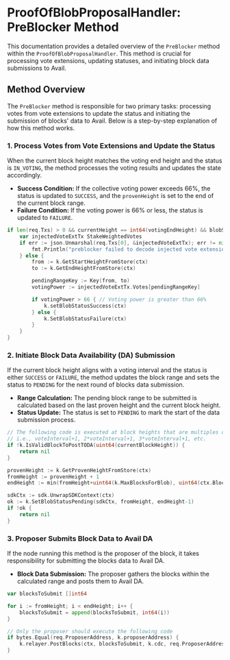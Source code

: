<!--
order: 6
-->

# ProofOfBlobProposalHandler: PreBlocker Method

This documentation provides a detailed overview of the `PreBlocker` method within the `ProofOfBlobProposalHandler`. This method is crucial for processing vote extensions, updating statuses, and initiating block data submissions to Avail.

## Method Overview

The `PreBlocker` method is responsible for two primary tasks: processing votes from vote extensions to update the status and initiating the submission of blocks' data to Avail. Below is a step-by-step explanation of how this method works.

### 1. Process Votes from Vote Extensions and Update the Status

When the current block height matches the voting end height and the status is `IN_VOTING`, the method processes the voting results and updates the state accordingly.

- **Success Condition:** If the collective voting power exceeds 66%, the status is updated to `SUCCESS`, and the `provenHeight` is set to the end of the current block range.
- **Failure Condition:** If the voting power is 66% or less, the status is updated to `FAILURE`.

```go
if len(req.Txs) > 0 && currentHeight == int64(votingEndHeight) && blobStatus == IN_VOTING_STATE {
    var injectedVoteExtTx StakeWeightedVotes
    if err := json.Unmarshal(req.Txs[0], &injectedVoteExtTx); err != nil {
        fmt.Println("preblocker failed to decode injected vote extension tx", "err", err)
    } else {
        from := k.GetStartHeightFromStore(ctx)
        to := k.GetEndHeightFromStore(ctx)

        pendingRangeKey := Key(from, to)
        votingPower := injectedVoteExtTx.Votes[pendingRangeKey]

        if votingPower > 66 { // Voting power is greater than 66%
            k.setBlobStatusSuccess(ctx)
        } else {
            k.SetBlobStatusFailure(ctx)
        }
    }
}
```

### 2. Initiate Block Data Availability (DA) Submission

If the current block height aligns with a voting interval and the status is either `SUCCESS` or `FAILURE`, the method updates the block range and sets the status to `PENDING` for the next round of blocks data submission.

- **Range Calculation:** The pending block range to be submitted is calculated based on the last proven height and the current block height.
- **Status Update:** The status is set to `PENDING` to mark the start of the data submission process.

```go
// The following code is executed at block heights that are multiples of the voteInterval,
// i.e., voteInterval+1, 2*voteInterval+1, 3*voteInterval+1, etc.
if !k.IsValidBlockToPostTODA(uint64(currentBlockHeight)) {
    return nil
}

provenHeight := k.GetProvenHeightFromStore(ctx)
fromHeight := provenHeight + 1                                                     // Calculate pending range of blocks to post data
endHeight := min(fromHeight+uint64(k.MaxBlocksForBlob), uint64(ctx.BlockHeight())) // Exclusive range i.e., [fromHeight, endHeight)

sdkCtx := sdk.UnwrapSDKContext(ctx)
ok := k.SetBlobStatusPending(sdkCtx, fromHeight, endHeight-1)
if !ok {
    return nil
}
```

### 3. Proposer Submits Block Data to Avail DA

If the node running this method is the proposer of the block, it takes responsibility for submitting the blocks data to Avail DA.

- **Block Data Submission:** The proposer gathers the blocks within the calculated range and posts them to Avail DA.

```go
var blocksToSubmit []int64

for i := fromHeight; i < endHeight; i++ {
    blocksToSubmit = append(blocksToSubmit, int64(i))
}

// Only the proposer should execute the following code
if bytes.Equal(req.ProposerAddress, k.proposerAddress) {
    k.relayer.PostBlocks(ctx, blocksToSubmit, k.cdc, req.ProposerAddress)
}
```
